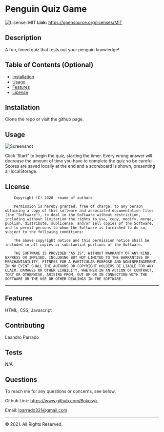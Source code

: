# Penguin Quiz Game
![License: MIT](https://img.shields.io/badge/License-MIT-yellow.svg) 
 <strong>Link:</strong> https://opensource.org/licenses/MIT


## Description 
A fun, timed quiz that tests out your penguin knowledge!

## Table of Contents (Optional)

* [Installation](#installation)
* [Usage](#usage)
* [Features](#features)
* [License](#license)


## Installation

Clone the repo or visit the github page.

## Usage 

![Screenshot](https://raw.githubusercontent.com/Bokosyk/Penguin-Quiz-Game/main/Assets/Screenshot%20(118).png)

Click 'Start" to begin the quiz, starting the timer. Every wrong answer will decrease the amount of time you have to complete the quiz so be careful. Scores are saved locally at the end and a scoreboard is shown, presenting all localStorage.

## License

        Copyright (C) 2020  <name of author>
        
        Permission is hereby granted, free of charge, to any person obtaining a copy of this software and associated documentation files (the "Software"), to deal in the Software without restriction, including without limitation the rights to use, copy, modify, merge, publish, distribute, sublicense, and/or sell copies of the Software, and to permit persons to whom the Software is furnished to do so, subject to the following conditions:
        
        The above copyright notice and this permission notice shall be included in all copies or substantial portions of the Software.
        
        THE SOFTWARE IS PROVIDED "AS IS", WITHOUT WARRANTY OF ANY KIND, EXPRESS OR IMPLIED, INCLUDING BUT NOT LIMITED TO THE WARRANTIES OF MERCHANTABILITY, FITNESS FOR A PARTICULAR PURPOSE AND NONINFRINGEMENT. IN NO EVENT SHALL THE AUTHORS OR COPYRIGHT HOLDERS BE LIABLE FOR ANY CLAIM, DAMAGES OR OTHER LIABILITY, WHETHER IN AN ACTION OF CONTRACT, TORT OR OTHERWISE, ARISING FROM, OUT OF OR IN CONNECTION WITH THE SOFTWARE OR THE USE OR OTHER DEALINGS IN THE SOFTWARE.

---

## Features

HTML, CSS, Javascript

## Contributing

Leandro Parrado

## Tests

N/A

## Questions

To reach me for any questions or concerns, see below.

Github Link: https://www.github.com/Bokosyk 

Email: lparrado321@gmail.com

---

© 2021. All Rights Reserved.
